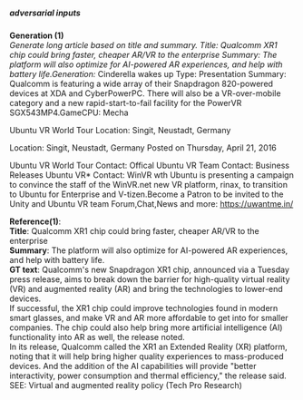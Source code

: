 ##### adversarial inputs
__Generation (1)__  
_Generate long article based on title and summary. Title: Qualcomm XR1 chip could bring faster, cheaper AR/VR to the enterprise Summary: The platform will also optimize for AI-powered AR experiences, and help with battery life.Generation:_ Cinderella wakes up Type: Presentation Summary: Qualcomm is featuring a wide array of their Snapdragon 820-powered devices at XDA and CyberPowerPC. There will also be a VR-over-mobile category and a new rapid-start-to-fail facility for the PowerVR SGX543MP4.GameCPU: Mecha  

Ubuntu VR World Tour Location: Singit, Neustadt, Germany  

Location: Singit, Neustadt, Germany Posted on Thursday, April 21, 2016  

Ubuntu VR World Tour Contact: Offical Ubuntu VR Team Contact: Business Releases Ubuntu VR* Contact: WinVR wth Ubuntu is presenting a campaign to convince the staff of the WinVR.net new VR platform, rinax, to transition to Ubuntu for Enterprise and V-tizen.Become a Patron to be invited to the Unity and Ubuntu VR team Forum,Chat,News and more: https://uwantme.in/  
  

__Reference(1)__:    
__Title__: Qualcomm XR1 chip could bring faster, cheaper AR/VR to the enterprise  
__Summary__: The platform will also optimize for AI-powered AR experiences, and help with battery life.  
__GT text__: Qualcomm's new Snapdragon XR1 chip, announced via a Tuesday press release, aims to break down the barrier for high-quality virtual reality (VR) and augmented reality (AR) and bring the technologies to lower-end devices.  
If successful, the XR1 chip could improve technologies found in modern smart glasses, and make VR and AR more affordable to get into for smaller companies. The chip could also help bring more artificial intelligence (AI) functionality into AR as well, the release noted.  
In its release, Qualcomm called the XR1 an Extended Reality (XR) platform, noting that it will help bring higher quality experiences to mass-produced devices. And the addition of the AI capabilities will provide "better interactivity, power consumption and thermal efficiency," the release said.  
SEE: Virtual and augmented reality policy (Tech Pro Research)  
